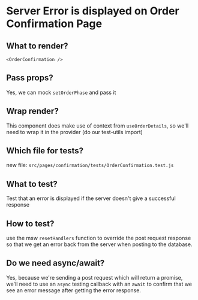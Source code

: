 # Server Error is displayed on Order Confirmation Page

## What to render?

`<OrderConfirmation />`

## Pass props?

Yes, we can mock `setOrderPhase` and pass it

## Wrap render?

This component does make use of context from `useOrderDetails`, so we'll need to wrap it in the provider (do our test-utils import)

## Which file for tests?

new file: `src/pages/confirmation/tests/OrderConfirmation.test.js`

## What to test?

Test that an error is displayed if the server doesn't give a successful response

## How to test?

use the msw `resetHandlers` function to override the post request response so that we get an error back from the server when posting to the database.

## Do we need async/await?

Yes, because we're sending a post request which will return a promise, we'll need to use an `async` testing callback with an `await` to confirm that we see an error message after getting the error response.